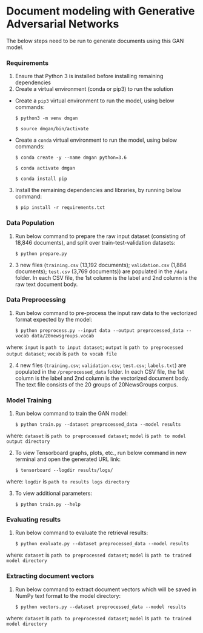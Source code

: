 # Document modeling with Generative Adversarial Networks
The below steps need to be run to generate documents using this GAN model.

### Requirements
1. Ensure that Python 3 is installed before installing remaining dependencies 
2. Create a virtual environment (conda or pip3) to run the solution
- Create a `pip3` virtual environment to run the model, using below commands:

	`$ python3 -m venv dmgan`
	
	`$ source dmgan/bin/activate`                  
- Create a `conda` virtual environment to run the model, using below commands:

	`$ conda create -y --name dmgan python=3.6`
	
	`$ conda activate dmgan`
	
	`$ conda install pip`
3. Install the remaining dependencies and libraries, by running below command:   
        
	`$ pip install -r requirements.txt`


### Data Population
1. Run below command to prepare the raw input dataset (consisting of 18,846 documents), and split over train-test-validation datasets:  
        
	`$ python prepare.py` 
2. 3 new files (`training.csv` (13,192 documents); `validation.csv` (1,884 documents); `test.csv` (3,769 documents)) are populated in the `/data` folder. In each CSV file, the 1st column is the label and 2nd column is the raw text document body.


### Data Preprocessing
1. Run below command to pre-process the input raw data to the vectorized format expected by the model:  
        
	`$ python preprocess.py --input data --output preprocessed_data --vocab data/20newsgroups.vocab`

where: `input` is `path to input dataset`; `output` is `path to preprocessed output dataset`; `vocab` is `path to vocab file` 

2. 4 new files (`training.csv`; `validation.csv`; `test.csv`; `labels.txt`) are populated in the `/preprocessed_data` folder. In each CSV file, the 1st column is the label and 2nd column is the vectorized document body. The text file consists of the 20 groups of 20NewsGroups corpus.


### Model Training
1. Run below command to train the GAN model:
	
	`$ python train.py --dataset preprocessed_data --model results`
 
where: `dataset` is `path to preprocessed dataset`; `model` is `path to model output directory`

2. To view Tensorboard graphs, plots, etc., run below command in new terminal and open the generated URL link:
        
	`$ tensorboard --logdir results/logs/`

where: `logdir` is `path to results logs directory`

3. To view additional parameters: 
        
	`$ python train.py --help`


### Evaluating results
1. Run below command to evaluate the retrieval results: 
        
	`$ python evaluate.py --dataset preprocessed_data --model results` 
 
where: `dataset` is `path to preprocessed dataset`; `model` is `path to trained model directory`       
        
### Extracting document vectors 
1. Run below command to extract document vectors which will be saved in NumPy text format to the model directory: 
        
	`$ python vectors.py --dataset preprocessed_data --model results` 
 
where: `dataset` is `path to preprocessed dataset`; `model` is `path to trained model directory`

